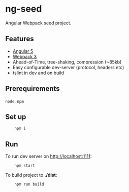# ng-seed

Angular Webpack seed project.

## Features

- [Angular 5](https://angular.io/)
- [Webpack 3](https://webpack.js.org/)
- Ahead-of-Time, tree-shaking, compression (~85kb)
- Easy configurable dev-server (protocol, headers etc)
- tslint in dev and on build

## Prerequirements

`node`, `npm`

## Set up


```
    npm i
```

## Run

To run dev server on [http://localhost:1111](http://localhost:1111):

```
    npm start
```

To build project to **./dist**:

```
    npm run build
```
